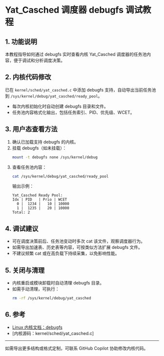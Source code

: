 # Yat_Casched 调度器 debugfs 调试教程

## 1. 功能说明
本教程指导如何通过 debugfs 实时查看内核 Yat_Casched 调度器的任务池内容，便于调试和分析调度决策。

## 2. 内核代码修改
已在 `kernel/sched/yat_casched.c` 中添加 debugfs 支持，自动导出当前任务池到 `/sys/kernel/debug/yat_casched/ready_pool`。

- 每次内核初始化时自动创建 debugfs 目录和文件。
- 任务池内容格式化输出，包括任务索引、PID、优先级、WCET。

## 3. 用户态查看方法
1. 确认已加载支持 debugfs 的内核。
2. 挂载 debugfs（如未挂载）：
   ```bash
   mount -t debugfs none /sys/kernel/debug
   ```
3. 查看任务池内容：
   ```bash
   cat /sys/kernel/debug/yat_casched/ready_pool
   ```
   输出示例：
   ```
   Yat_Casched Ready Pool:
   Idx | PID   | Prio | WCET
     0 |  1234 |   10 | 10000
     1 |  1235 |   20 | 10000
   Total: 2
   ```

## 4. 调试建议
- 可在调度决策前后、任务池变动时多次 cat 该文件，观察调度器行为。
- 如需导出加速表、历史表等内容，可按类似方法扩展 debugfs 文件。
- 不建议频繁 cat 或在高负载下持续采集，以免影响性能。

## 5. 关闭与清理
- 内核重启或模块卸载时自动清理 debugfs 目录。
- 如需手动清理，可执行：
   ```bash
   rm -rf /sys/kernel/debug/yat_casched
   ```

## 6. 参考
- [Linux 内核文档：debugfs](https://www.kernel.org/doc/html/latest/filesystems/debugfs.html)
- [内核源码：kernel/sched/yat_casched.c]

---
如需导出更多结构或格式定制，可联系 GitHub Copilot 协助修改内核代码。
